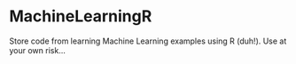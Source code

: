 # MachineLearningR

Store code from learning Machine Learning examples using R (duh!). Use at your own risk...
